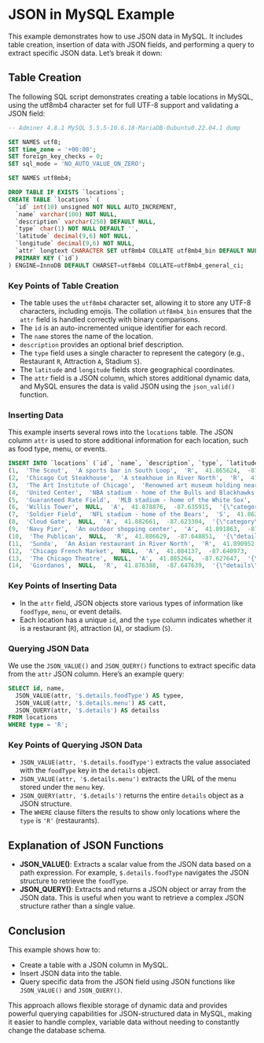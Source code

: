 # JSON in MySQL Example

This example demonstrates how to use JSON data in MySQL. It includes table creation, insertion of data with JSON fields, and performing a query to extract specific JSON data. Let’s break it down:

## Table Creation

The following SQL script demonstrates creating a table locations in MySQL, using the utf8mb4 character set for full UTF-8 support and validating a JSON field:

```sql
-- Adminer 4.8.1 MySQL 5.5.5-10.6.18-MariaDB-0ubuntu0.22.04.1 dump

SET NAMES utf8;
SET time_zone = '+00:00';
SET foreign_key_checks = 0;
SET sql_mode = 'NO_AUTO_VALUE_ON_ZERO';

SET NAMES utf8mb4;

DROP TABLE IF EXISTS `locations`;
CREATE TABLE `locations` (
  `id` int(10) unsigned NOT NULL AUTO_INCREMENT,
  `name` varchar(100) NOT NULL,
  `description` varchar(250) DEFAULT NULL,
  `type` char(1) NOT NULL DEFAULT '',
  `latitude` decimal(9,6) NOT NULL,
  `longitude` decimal(9,6) NOT NULL,
  `attr` longtext CHARACTER SET utf8mb4 COLLATE utf8mb4_bin DEFAULT NULL CHECK (json_valid(`attr`)),
  PRIMARY KEY (`id`)
) ENGINE=InnoDB DEFAULT CHARSET=utf8mb4 COLLATE=utf8mb4_general_ci;
```

### Key Points of Table Creation

- The table uses the `utf8mb4` character set, allowing it to store any UTF-8 characters, including emojis. The collation `utf8mb4_bin` ensures that the `attr` field is handled correctly with binary comparisons.
- The `id` is an auto-incremented unique identifier for each record.
- The `name` stores the name of the location.
- `description` provides an optional brief description.
- The `type` field uses a single character to represent the category (e.g., Restaurant `R`, Attraction `A`, Stadium `S`).
- The `latitude` and `longitude` fields store geographical coordinates.
- The `attr` field is a JSON column, which stores additional dynamic data, and MySQL ensures the data is valid JSON using the `json_valid()` function.

### Inserting Data

This example inserts several rows into the `locations` table. The JSON column `attr` is used to store additional information for each location, such as food type, menu, or events.

```sql
INSERT INTO `locations` (`id`, `name`, `description`, `type`, `latitude`, `longitude`, `attr`) VALUES
(1,  'The Scout',  'A sports bar in South Loop',  'R',  41.865624,  -87.625283,  '{\"details\": {\"foodType\": \"Mexican\", \"menu\": \"http://thescoutchicago.com\"}, \"favorites\": [{\"description\": \"Wrap\", \"price\": \"$9.99\"}]}'),
(2,  'Chicago Cut Steakhouse',  'A steakhoue in River North',  'R',  41.887884,  -87.633075,  '{\"details\": { \"foodType\":\"Steakhouse\", \"menu\":\"http://thescoutchicago.com\"}, \"favorites\": []}'),
(3,  'The Art Institute of Chicago',  'Renowned art museum holding nearly 300,000 works from all over the world, spanning many centuries.',  'A',  41.879585,  -87.623713,  '{\"category\": \"Museum\", \"lastVisitDate\": \"11/5/2019\"}'),
(4,  'United Center',  'NBA stadium - home of the Bulls and Blackhawks',  'S',  41.880691,  -87.674176,  '{\"details\": {\"yearOpened\": 1994, \"capacity\": 23500}, \"events\": [{\"date\": \"10/18/2019\", \"description\": \"Bulls vs Celtics\"}, {\"date\": \"10/21/2019\", \"description\": \"Bulls vs Lakers\"}, {\"date\": \"11/5/2019\", \"description\": \"Bulls vs Bucks\"}, {\"date\": \"11/5/2019\", \"description\": \"Blackhawks vs Blues\"}]}'),
(5,  'Guaranteed Rate Field',  'MLB stadium - home of the White Sox',  'S',  41.829902,  -87.633752,  '{\"details\": {\"yearOpened\": 1991, \"capacity\": 40615}, \"events\": [{\"date\": \"5/1/2020\", \"description\": \"Whitesox vs Royals\"}]}'),
(6,  'Willis Tower',  NULL,  'A',  41.878876,  -87.635915,  '{\"category\": \"Landmark\", \"lastVisitDate\": \"11/11/2019\"}'),
(7,  'Soldier Field',  'NFL stadium - home of the Bears',  'S',  41.862313,  -87.616688,  '{\"details\": { \"yearOpened\": 1922, \"capacity\": 61500}, \"events\": [{\"date\": \"10/20/2019\", \"description\": \"Bears vs Saints\"}, {\"date\": \"10/27/2019\", \"description\": \"Bears vs Chargers\"}]}'),
(8,  'Cloud Gate',  NULL,  'A',  41.882661,  -87.623304,  '{\"category\": \"Landmark\", \"lastVisitDate\": \"11/5/2019\"}'),
(9,  'Navy Pier',  'An outdoor shopping center',  'A',  41.891863,  -87.605094,  '{\"category\": \"Shopping Center\", \"lastVisitDate\": \"11/8/2019\"}'),
(10,  'The Publican',  NULL,  'R',  41.886629,  -87.648851,  '{\"details\": {\"foodType\": \"American\", \"menu\": \"http://www.thepublicanrestaurant.com/\"}, \"favorites\": [{\"description\": \"Burger\", \"price\": \"$12.99\"}, {\"description\": \"Wings\", \"price\": \"$9.99\"}, {\"description\": \"Salad\", \"price\": \"$8.99\"}, {\"description\": \"Wrap\", \"price\": \"$14.99\"}, {\"description\": \"Steak\", \"price\": \"$29.00\"}]}'),
(11,  'Sunda',  'An Asian restaurant in River North',  'R',  41.890952,  -87.631743,  '{\"details\": {\"foodType\": \"Asian\", \"menu\": \"http://sundanewasian.com\"}, \"favorites\": []}'),
(12,  'Chicago French Market',  NULL,  'A',  41.884137,  -87.640973,  '{\"category\": \"Shopping\", \"lastVisitDate\": \"10/31/2019\"}'),
(13,  'The Chicago Theatre',  NULL,  'A',  41.885264,  -87.627647,  '{\"category\": \"Theater\", \"lastVisitDate\": \"11/4/2019\"}'),
(14,  'Giordanos',  NULL,  'R',  41.876388,  -87.647639,  '{\"details\": {\"foodType\": \"Pizza\", \"menu\": \"http://www.giordanos.com/menu\"}, \"favorites\": [{\"description\": \"Chicago Classic\", \"price\": \"$24.99\"}, {\"description\": \"Salad\", \"price\": \"$9.99\"}]}');
```

### Key Points of Inserting Data

- In the `attr` field, JSON objects store various types of information like `foodType`, `menu`, or event details.
- Each location has a unique `id`, and the `type` column indicates whether it is a restaurant (`R`), attraction (`A`), or stadium (`S`).

### Querying JSON Data

We use the `JSON_VALUE()` and `JSON_QUERY()` functions to extract specific data from the `attr` JSON column. Here’s an example query:

```sql
SELECT id, name,
  JSON_VALUE(attr, '$.details.foodType') AS typee,
  JSON_VALUE(attr, '$.details.menu') AS catt,
  JSON_QUERY(attr, '$.details') AS detailss
FROM locations
WHERE type = 'R';
```

### Key Points of Querying JSON Data

- `JSON_VALUE(attr, '$.details.foodType')` extracts the value associated with the `foodType` key in the `details` object.
- `JSON_VALUE(attr, '$.details.menu')` extracts the URL of the menu stored under the `menu` key.
- `JSON_QUERY(attr, '$.details')` returns the entire `details` object as a JSON structure.
- The `WHERE` clause filters the results to show only locations where the `type` is `'R'` (restaurants).

## Explanation of JSON Functions

- **JSON_VALUE()**: Extracts a scalar value from the JSON data based on a path expression. For example, `$.details.foodType` navigates the JSON structure to retrieve the `foodType`.
- **JSON_QUERY()**: Extracts and returns a JSON object or array from the JSON data. This is useful when you want to retrieve a complex JSON structure rather than a single value.

## Conclusion

This example shows how to:

- Create a table with a JSON column in MySQL.
- Insert JSON data into the table.
- Query specific data from the JSON field using JSON functions like `JSON_VALUE()` and `JSON_QUERY()`.

This approach allows flexible storage of dynamic data and provides powerful querying capabilities for JSON-structured data in MySQL, making it easier to handle complex, variable data without needing to constantly change the database schema.
